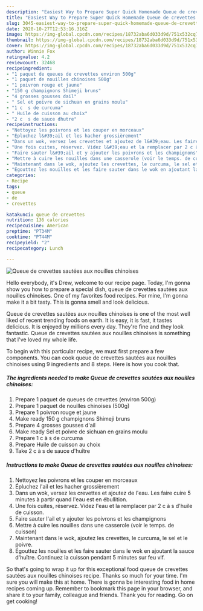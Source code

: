 ```yaml
---
description: "Easiest Way to Prepare Super Quick Homemade Queue de crevettes sautées aux nouilles chinoises"
title: "Easiest Way to Prepare Super Quick Homemade Queue de crevettes sautées aux nouilles chinoises"
slug: 3045-easiest-way-to-prepare-super-quick-homemade-queue-de-crevettes-sautees-aux-nouilles-chinoises
date: 2020-10-27T12:53:16.316Z
image: https://img-global.cpcdn.com/recipes/18732aba6d033d9d/751x532cq70/queue-de-crevettes-sautees-aux-nouilles-chinoises-photo-principale-de-la-recette.jpg
thumbnail: https://img-global.cpcdn.com/recipes/18732aba6d033d9d/751x532cq70/queue-de-crevettes-sautees-aux-nouilles-chinoises-photo-principale-de-la-recette.jpg
cover: https://img-global.cpcdn.com/recipes/18732aba6d033d9d/751x532cq70/queue-de-crevettes-sautees-aux-nouilles-chinoises-photo-principale-de-la-recette.jpg
author: Winnie Fox
ratingvalue: 4.2
reviewcount: 32468
recipeingredient:
- "1 paquet de queues de crevettes environ 500g"
- "1 paquet de nouilles chinoises 500g"
- "1 poivron rouge et jaune"
- "150 g champignons Shimeji bruns"
- "4 grosses gousses dail"
- " Sel et poivre de sichuan en grains moulu"
- "1 c  s de curcuma"
- " Huile de cuisson au choix"
- "2 c  s de sauce dhutre"
recipeinstructions:
- "Nettoyez les poivrons et les couper en morceaux"
- "Épluchez l&#39;ail et les hacher grossièrement"
- "Dans un wok, versez les crevettes et ajoutez de l&#39;eau. Les faire cuire 5 minutes à partir quand l&#39;eau est en ébullition."
- "Une fois cuites, réservez. Videz l&#39;eau et la remplacer par 2 c à s d&#39;huile de cuisson."
- "Faire sauter l&#39;ail et y ajouter les poivrons et les champignons"
- "Mettre à cuire les nouilles dans une casserole (voir le temps. de cuisson)"
- "Maintenant dans le wok, ajoutez les crevettes, le curcuma, le sel et le poivre."
- "Égouttez les nouilles et les faire sauter dans le wok en ajoutant la sauce d&#39;huître. Continuez la cuisson pendant 5 minutes sur feu vif."
categories:
- Recipe
tags:
- queue
- de
- crevettes

katakunci: queue de crevettes 
nutrition: 136 calories
recipecuisine: American
preptime: "PT34M"
cooktime: "PT44M"
recipeyield: "2"
recipecategory: Lunch

---
```



![Queue de crevettes sautées aux nouilles chinoises](https://img-global.cpcdn.com/recipes/18732aba6d033d9d/751x532cq70/queue-de-crevettes-sautees-aux-nouilles-chinoises-photo-principale-de-la-recette.jpg)

Hello everybody, it's Drew, welcome to our recipe page. Today, I'm gonna show you how to prepare a special dish, queue de crevettes sautées aux nouilles chinoises. One of my favorites food recipes. For mine, I'm gonna make it a bit tasty. This is gonna smell and look delicious.

Queue de crevettes sautées aux nouilles chinoises is one of the most well liked of recent trending foods on earth. It is easy, it is fast, it tastes delicious. It is enjoyed by millions every day. They're fine and they look fantastic. Queue de crevettes sautées aux nouilles chinoises is something that I've loved my whole life.




To begin with this particular recipe, we must first prepare a few components. You can cook queue de crevettes sautées aux nouilles chinoises using 9 ingredients and 8 steps. Here is how you cook that.

<!--inarticleads1-->

##### The ingredients needed to make Queue de crevettes sautées aux nouilles chinoises:

1. Prepare 1 paquet de queues de crevettes (environ 500g)
1. Prepare 1 paquet de nouilles chinoises (500g)
1. Prepare 1 poivron rouge et jaune
1. Make ready 150 g champignons Shimeji bruns
1. Prepare 4 grosses gousses d&#39;ail
1. Make ready  Sel et poivre de sichuan en grains moulu
1. Prepare 1 c à s de curcuma
1. Prepare  Huile de cuisson au choix
1. Take 2 c à s de sauce d&#39;huître




<!--inarticleads2-->

##### Instructions to make Queue de crevettes sautées aux nouilles chinoises:

1. Nettoyez les poivrons et les couper en morceaux
1. Épluchez l&#39;ail et les hacher grossièrement
1. Dans un wok, versez les crevettes et ajoutez de l&#39;eau. Les faire cuire 5 minutes à partir quand l&#39;eau est en ébullition.
1. Une fois cuites, réservez. Videz l&#39;eau et la remplacer par 2 c à s d&#39;huile de cuisson.
1. Faire sauter l&#39;ail et y ajouter les poivrons et les champignons
1. Mettre à cuire les nouilles dans une casserole (voir le temps. de cuisson)
1. Maintenant dans le wok, ajoutez les crevettes, le curcuma, le sel et le poivre.
1. Égouttez les nouilles et les faire sauter dans le wok en ajoutant la sauce d&#39;huître. Continuez la cuisson pendant 5 minutes sur feu vif.




So that's going to wrap it up for this exceptional food queue de crevettes sautées aux nouilles chinoises recipe. Thanks so much for your time. I'm sure you will make this at home. There is gonna be interesting food in home recipes coming up. Remember to bookmark this page in your browser, and share it to your family, colleague and friends. Thank you for reading. Go on get cooking!
